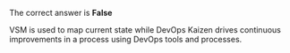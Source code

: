The correct answer is **False**

VSM is used to map current state while DevOps Kaizen drives continuous improvements in a process using DevOps tools and processes.